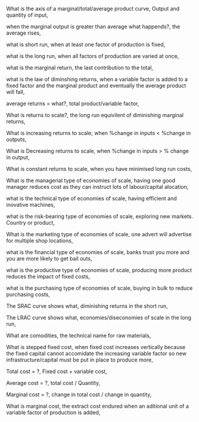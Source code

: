 What is the axis of a marginal/total/average product curve, Output and quantity of input,

when the marginal output is greater than average what happends?, the average rises,

what is short run, when at least one factor of production is fixed,

what is the long run, when all factors of production are varied at once,

what is the marginal return, the last contribution to the total,

what is the law of diminshing returns, when a variable factor is added to a fixed factor and the marginal product and eventually the average product will fall,

average returns = what?, total product/variable factor,

What is returns to scale?, the long run equivilent of diminishing marginal returns,

What is increasing returns to scale, when %change in inputs < %change in outputs,

What is Decreasing returns to scale, when %change in inputs > % change in output,

What is constant returns to scale, when you have minimised long run costs,

What is the managerial type of economies of scale, having one good manager reduces cost as they can instruct lots of labour/capital alocation,

what is the technical type of economies of scale, having efficient and inovative machines,

what is the risk-bearing type of economies of scale, exploring new markets. Country or product,

What is the marketing type of economies of scale, one advert will advertise for multiple shop locations,

what is the financial type of economies of scale, banks trust you more and you are more likely to get bail outs,

what is the productive type of economies of scale, producing more product reduces the impact of fixed costs,

what is the purchasing type of economies of scale, buying in bulk to reduce purchasing costs,

The SRAC curve shows what, diminishing returns in the short run,

The LRAC curve shows what, economies/diseconomies of scale in the long run,

What are comodities, the technical name for raw materials,

What is stepped fixed cost, when fixed cost increases vertically because the fixed capital cannot accomidate the increasing variable factor so new infrastructure/capital must be put in place to produce more,

Total cost = ?, Fixed cost + variable cost,

Average cost = ?, total cost / Quantity,

Marginal cost = ?, change in total cost / change in quantity,

What is marginal cost, the extract cost endured when an aditional unit of a variable factor of production is added,